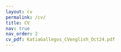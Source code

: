 ```yaml
---
layout: cv
permalink: /cv/
title: CV
nav: true
nav_order: 2
cv_pdf: KatiaGallegos_CVenglish_Oct24.pdf
---
```

